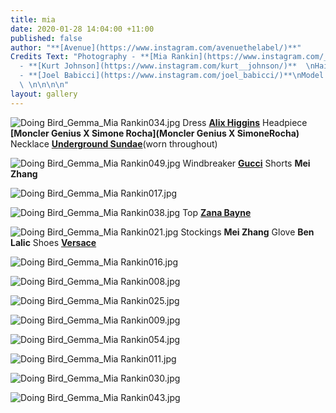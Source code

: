 ```yaml
---
title: mia
date: 2020-01-28 14:04:00 +11:00
published: false
author: "**[Avenue](https://www.instagram.com/avenuethelabel/)**"
Credits Text: "Photography - **[Mia Rankin](https://www.instagram.com/_miarankinstudio/)**\nStyling
  - **[Kurt Johnson](https://www.instagram.com/kurt__johnson/)**  \nHair and Makeup
  - **[Joel Babicci](https://www.instagram.com/joel_babicci/)**\nModel - Gemma Cowling
  \ \n\n\n\n"
layout: gallery
---
```


![Doing Bird_Gemma_Mia Rankin034.jpg](/uploads/Doing%20Bird_Gemma_Mia%20Rankin034.jpg)
Dress **[Alix Higgins](https://www.alixhiggins.com)** Headpiece **[Moncler Genius X Simone Rocha](Moncler Genius X SimoneRocha)**  Necklace **[Underground Sundae]( https://www.undergroundsundae.com)**(worn throughout)

![Doing Bird_Gemma_Mia Rankin049.jpg](/uploads/Doing%20Bird_Gemma_Mia%20Rankin049.jpg)
Windbreaker  **[Gucci](https://www.gucci.com/au/en_au/)** Shorts **Mei Zhang**

![Doing Bird_Gemma_Mia Rankin017.jpg](/uploads/Doing%20Bird_Gemma_Mia%20Rankin017.jpg)

![Doing Bird_Gemma_Mia Rankin038.jpg](/uploads/Doing%20Bird_Gemma_Mia%20Rankin038.jpg)
Top **[Zana Bayne](http://zanabayne.com)**

![Doing Bird_Gemma_Mia Rankin021.jpg](/uploads/Doing%20Bird_Gemma_Mia%20Rankin021.jpg)
Stockings **Mei Zhang** Glove **Ben Lalic** Shoes **[Versace]( https://www.versace.com/international/en/home/)**

![Doing Bird_Gemma_Mia Rankin016.jpg](/uploads/Doing%20Bird_Gemma_Mia%20Rankin016.jpg)

![Doing Bird_Gemma_Mia Rankin008.jpg](/uploads/Doing%20Bird_Gemma_Mia%20Rankin008.jpg)

![Doing Bird_Gemma_Mia Rankin025.jpg](/uploads/Doing%20Bird_Gemma_Mia%20Rankin025.jpg)

![Doing Bird_Gemma_Mia Rankin009.jpg](/uploads/Doing%20Bird_Gemma_Mia%20Rankin009.jpg)

![Doing Bird_Gemma_Mia Rankin054.jpg](/uploads/Doing%20Bird_Gemma_Mia%20Rankin054.jpg)

![Doing Bird_Gemma_Mia Rankin011.jpg](/uploads/Doing%20Bird_Gemma_Mia%20Rankin011.jpg)

![Doing Bird_Gemma_Mia Rankin030.jpg](/uploads/Doing%20Bird_Gemma_Mia%20Rankin030.jpg)

![Doing Bird_Gemma_Mia Rankin043.jpg](/uploads/Doing%20Bird_Gemma_Mia%20Rankin043.jpg)
